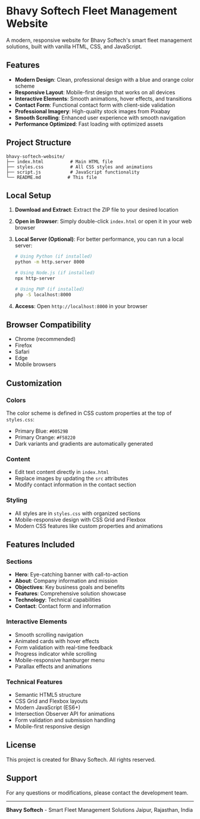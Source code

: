 # Bhavy Softech Fleet Management Website

A modern, responsive website for Bhavy Softech's smart fleet management solutions, built with vanilla HTML, CSS, and JavaScript.

## Features

- **Modern Design**: Clean, professional design with a blue and orange color scheme
- **Responsive Layout**: Mobile-first design that works on all devices
- **Interactive Elements**: Smooth animations, hover effects, and transitions
- **Contact Form**: Functional contact form with client-side validation
- **Professional Imagery**: High-quality stock images from Pixabay
- **Smooth Scrolling**: Enhanced user experience with smooth navigation
- **Performance Optimized**: Fast loading with optimized assets

## Project Structure

```
bhavy-softech-website/
├── index.html          # Main HTML file
├── styles.css          # All CSS styles and animations
├── script.js           # JavaScript functionality
└── README.md          # This file
```

## Local Setup

1. **Download and Extract**: Extract the ZIP file to your desired location

2. **Open in Browser**: Simply double-click `index.html` or open it in your web browser

3. **Local Server (Optional)**: For better performance, you can run a local server:
   ```bash
   # Using Python (if installed)
   python -m http.server 8000
   
   # Using Node.js (if installed)
   npx http-server
   
   # Using PHP (if installed)
   php -S localhost:8000
   ```

4. **Access**: Open `http://localhost:8000` in your browser

## Browser Compatibility

- Chrome (recommended)
- Firefox
- Safari
- Edge
- Mobile browsers

## Customization

### Colors
The color scheme is defined in CSS custom properties at the top of `styles.css`:
- Primary Blue: `#00529B`
- Primary Orange: `#F58220`
- Dark variants and gradients are automatically generated

### Content
- Edit text content directly in `index.html`
- Replace images by updating the `src` attributes
- Modify contact information in the contact section

### Styling
- All styles are in `styles.css` with organized sections
- Mobile-responsive design with CSS Grid and Flexbox
- Modern CSS features like custom properties and animations

## Features Included

### Sections
- **Hero**: Eye-catching banner with call-to-action
- **About**: Company information and mission
- **Objectives**: Key business goals and benefits
- **Features**: Comprehensive solution showcase
- **Technology**: Technical capabilities
- **Contact**: Contact form and information

### Interactive Elements
- Smooth scrolling navigation
- Animated cards with hover effects
- Form validation with real-time feedback
- Progress indicator while scrolling
- Mobile-responsive hamburger menu
- Parallax effects and animations

### Technical Features
- Semantic HTML5 structure
- CSS Grid and Flexbox layouts
- Modern JavaScript (ES6+)
- Intersection Observer API for animations
- Form validation and submission handling
- Mobile-first responsive design

## License

This project is created for Bhavy Softech. All rights reserved.

## Support

For any questions or modifications, please contact the development team.

---

**Bhavy Softech** - Smart Fleet Management Solutions
Jaipur, Rajasthan, India